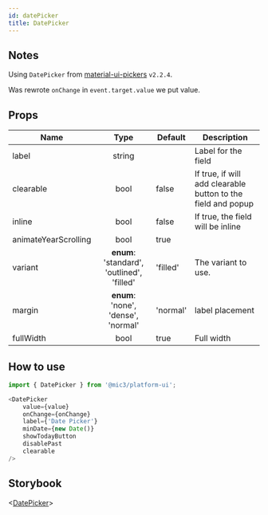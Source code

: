 ```yaml
---
id: datePicker
title: DatePicker
---
```


## Notes

Using `DatePicker` from [material-ui-pickers](https://material-ui-pickers-v2.dmtr-kovalenko.now.sh/api/datepicker) `v2.2.4`.

Was rewrote `onChange` in `event.target.value` we put value.

## Props

Name                 |                    Type                    | Default  | Description
-------------------- | :----------------------------------------: | -------- | ------------------------------------------------------------
label                |                   string                   |          | Label for the field
clearable            |                    bool                    | false    | If true, if will add clearable button to the field and popup
inline               |                    bool                    | false    | If true, the field will be inline
animateYearScrolling |                    bool                    | true     |
variant              | **enum**: 'standard', 'outlined', 'filled' | 'filled' | The variant to use.
margin               |    **enum**: 'none', 'dense', 'normal'     | 'normal' | label placement
fullWidth            |                    bool                    | true     | Full width

## How to use

```javascript
import { DatePicker } from '@mic3/platform-ui';

<DatePicker
    value={value}
    onChange={onChange}
    label={'Date Picker'}
    minDate={new Date()}
    showTodayButton
    disablePast
    clearable
/>
```

## Storybook

<[DatePicker](/redirect?/storybook/index.html?path=/story/components-datetimepickers--datepicker)>
